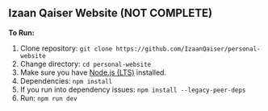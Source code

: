 ## Izaan Qaiser Website (NOT COMPLETE)
**To Run:**<br>
1. Clone repository: `git clone https://github.com/IzaanQaiser/personal-website` <br>
2. Change directory: `cd personal-website`
3. Make sure you have [Node.js (LTS)](https://nodejs.org/) installed. <br>
4. Dependencies: `npm install` <br>
5. If you run into dependency issues: `npm install --legacy-peer-deps`<br>
6. Run: `npm run dev`
